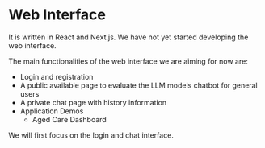 # Web Interface

It is written in React and Next.js.
We have not yet started developing the web interface.

The main functionalities of the web interface we are aiming for now are:

- Login and registration
- A public available page to evaluate the LLM models chatbot for general users
- A private chat page with history information
- Application Demos
    - Aged Care Dashboard

We will first focus on the login and chat interface.
